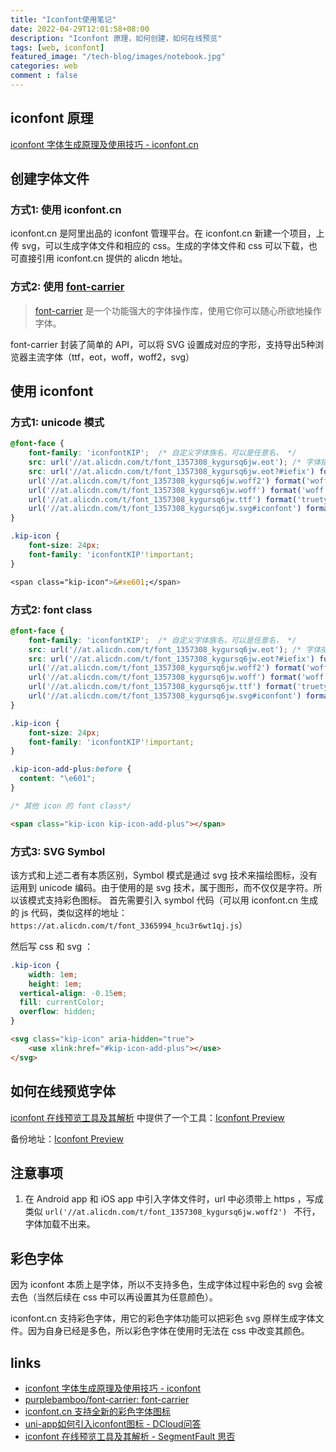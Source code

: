 ```yaml
---
title: "Iconfont使用笔记"
date: 2022-04-29T12:01:58+08:00
description: "Iconfont 原理，如何创建，如何在线预览"
tags: [web, iconfont]
featured_image: "/tech-blog/images/notebook.jpg"
categories: web
comment : false
---
```


##  iconfont 原理

[iconfont 字体生成原理及使用技巧 - iconfont.cn](https://www.iconfont.cn/help/article_detail?spm=a313x.7781069.1998910419.d6f75c492&article_id=1)

## 创建字体文件

### 方式1: 使用 iconfont.cn 
iconfont.cn 是阿里出品的 iconfont 管理平台。在 iconfont.cn 新建一个项目，上传 svg，可以生成字体文件和相应的 css。生成的字体文件和 css 可以下载，也可直接引用 iconfont.cn 提供的 alicdn 地址。

### 方式2: 使用  [font-carrier](https://github.com/purplebamboo/font-carrier)
> [font-carrier](https://github.com/purplebamboo/font-carrier) 是一个功能强大的字体操作库，使用它你可以随心所欲地操作字体。

font-carrier 封装了简单的 API，可以将 SVG 设置成对应的字形，支持导出5种浏览器主流字体（ttf，eot，woff，woff2，svg）

## 使用 iconfont

### 方式1: unicode 模式
```css
@font-face {
    font-family: 'iconfontKIP';  /* 自定义字体族名，可以是任意名， */
    src: url('//at.alicdn.com/t/font_1357308_kygursq6jw.eot'); /* 字体描述文件链接 */
    src: url('//at.alicdn.com/t/font_1357308_kygursq6jw.eot?#iefix') format('embedded-opentype'), /* 兼容 IE9 */
    url('//at.alicdn.com/t/font_1357308_kygursq6jw.woff2') format('woff2'), /* 兼容 IE6-IE8 */
    url('//at.alicdn.com/t/font_1357308_kygursq6jw.woff') format('woff'), /* 兼容 chrome, firefox, opera, Safari, Android, iOS 4.2+ */
    url('//at.alicdn.com/t/font_1357308_kygursq6jw.ttf') format('truetype'), /* 兼容 chrome, firefox, opera, Safari, Android, iOS 4.2+ */
    url('//at.alicdn.com/t/font_1357308_kygursq6jw.svg#iconfont') format('svg'); /* 兼容 iOS 4.1及以上 */
}

.kip-icon {
	font-size: 24px;
	font-family: 'iconfontKIP'!important;
}
```

```css
<span class="kip-icon">&#xe601;</span>
```

### 方式2:  font class
``` css
@font-face {
    font-family: 'iconfontKIP';  /* 自定义字体族名，可以是任意名， */
    src: url('//at.alicdn.com/t/font_1357308_kygursq6jw.eot'); /* 字体描述文件链接 */
    src: url('//at.alicdn.com/t/font_1357308_kygursq6jw.eot?#iefix') format('embedded-opentype'), /* 兼容 IE9 */
    url('//at.alicdn.com/t/font_1357308_kygursq6jw.woff2') format('woff2'), /* 兼容 IE6-IE8 */
    url('//at.alicdn.com/t/font_1357308_kygursq6jw.woff') format('woff'), /* 兼容 chrome, firefox, opera, Safari, Android, iOS 4.2+ */
    url('//at.alicdn.com/t/font_1357308_kygursq6jw.ttf') format('truetype'), /* 兼容 chrome, firefox, opera, Safari, Android, iOS 4.2+ */
    url('//at.alicdn.com/t/font_1357308_kygursq6jw.svg#iconfont') format('svg'); /* 兼容 iOS 4.1及以上 */
}

.kip-icon {
	font-size: 24px;
	font-family: 'iconfontKIP'!important;
}

.kip-icon-add-plus:before {
  content: "\e601";
}

/* 其他 icon 的 font class*/
```

```html
<span class="kip-icon kip-icon-add-plus"></span>
```

### 方式3: SVG Symbol 
该方式和上述二者有本质区别，Symbol 模式是通过 svg 技术来描绘图标，没有运用到 unicode 编码。由于使用的是 svg 技术，属于图形，而不仅仅是字符。所以该模式支持彩色图标。
首先需要引入 symbol 代码（可以用 iconfont.cn 生成的 js 代码，类似这样的地址：`https://at.alicdn.com/t/font_3365994_hcu3r6wt1qj.js`）

然后写 css 和 svg ：
```css
.kip-icon {
	width: 1em; 
	height: 1em;
  vertical-align: -0.15em;
  fill: currentColor;
  overflow: hidden;
}
```

```html
<svg class="kip-icon" aria-hidden="true">
    <use xlink:href="#kip-icon-add-plus"></use>
</svg>
```

## 如何在线预览字体
[iconfont 在线预览工具及其解析](https://segmentfault.com/a/1190000020121850) 中提供了一个工具：[Iconfont Preview](http://blog.luckly-mjw.cn/tool-show/iconfont-preview/index.html)

备份地址：[Iconfont Preview](https://share.dc1979.com/iconfont/)

## 注意事项
1. 在 Android app 和 iOS app 中引入字体文件时，url 中必须带上 https ，写成类似 `url('//at.alicdn.com/t/font_1357308_kygursq6jw.woff2') ` 不行，字体加载不出来。

## 彩色字体
因为 iconfont 本质上是字体，所以不支持多色，生成字体过程中彩色的 svg 会被去色（当然后续在 css 中可以再设置其为任意颜色）。

iconfont.cn 支持彩色字体，用它的彩色字体功能可以把彩色 svg 原样生成字体文件。因为自身已经是多色，所以彩色字体在使用时无法在 css 中改变其颜色。

## links
- [iconfont 字体生成原理及使用技巧 - iconfont](https://www.iconfont.cn/help/article_detail?spm=a313x.7781069.1998910419.d6f75c492&article_id=1)
- [purplebamboo/font-carrier: font-carrier](https://github.com/purplebamboo/font-carrier)
- [iconfont.cn 支持全新的彩色字体图标](https://www.iconfont.cn/help/article_detail?spm=a313x.7781069.1998910419.daea9c966&article_id=7)
- [uni-app如何引入iconfont图标 - DCloud问答](https://ask.dcloud.net.cn/question/57433)
- [iconfont 在线预览工具及其解析 - SegmentFault 思否](https://segmentfault.com/a/1190000020121850)